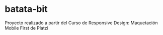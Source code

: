 # batata-bit
Proyecto realizado a partir del Curso de Responsive Design: Maquetación Mobile First de Platzi
